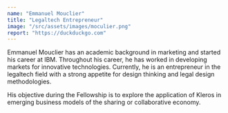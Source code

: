 ```yaml
---
name: "Emmanuel Mouclier"
title: "Legaltech Entrepreneur"
image: "/src/assets/images/moculier.png"
report: "https://duckduckgo.com"
---
```


Emmanuel Mouclier has an academic background in marketing and started his career at IBM. Throughout his career, he has worked in developing markets for innovative technologies. Currently, he is an entrepreneur in the legaltech field with a strong appetite for design thinking and legal design methodologies.

His objective during the Fellowship is to explore the application of Kleros in emerging business models of the sharing or collaborative economy.

